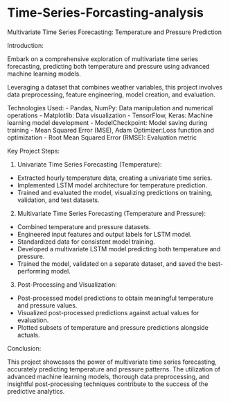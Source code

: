 # Time-Series-Forcasting-analysis
Multivariate Time Series Forecasting: Temperature and Pressure Prediction 

Introduction: 

Embark on a comprehensive exploration of multivariate time series forecasting, predicting both temperature and pressure using advanced machine learning models.

Leveraging a dataset that combines weather variables, this project involves data preprocessing, feature engineering, model creation, and evaluation.

Technologies Used: - Pandas, NumPy: Data manipulation and numerical operations - Matplotlib: Data visualization - TensorFlow, Keras: Machine learning model development - ModelCheckpoint: Model saving during training - Mean Squared Error (MSE), Adam Optimizer:Loss function and optimization - Root Mean Squared Error (RMSE): Evaluation metric

 
 Key Project Steps: 
 
 1. Univariate Time Series Forecasting (Temperature):
- Extracted hourly temperature data, creating a univariate time series.
- Implemented LSTM model architecture for temperature prediction.
- Trained and evaluated the model, visualizing predictions on training, validation, and test datasets.

 2. Multivariate Time Series Forecasting (Temperature and Pressure):
- Combined temperature and pressure datasets.
- Engineered input features and output labels for LSTM model.
- Standardized data for consistent model training.
- Developed a multivariate LSTM model predicting both temperature and pressure.
- Trained the model, validated on a separate dataset, and saved the best-performing model.

 3. Post-Processing and Visualization:
 - Post-processed model predictions to obtain meaningful temperature and pressure values.
- Visualized post-processed predictions against actual values for evaluation.
 - Plotted subsets of temperature and pressure predictions alongside actuals.

Conclusion: 

This project showcases the power of multivariate time series forecasting, accurately predicting temperature and pressure patterns. The utilization of advanced machine learning models, thorough data preprocessing, and insightful post-processing techniques contribute to the success of the predictive analytics. 
